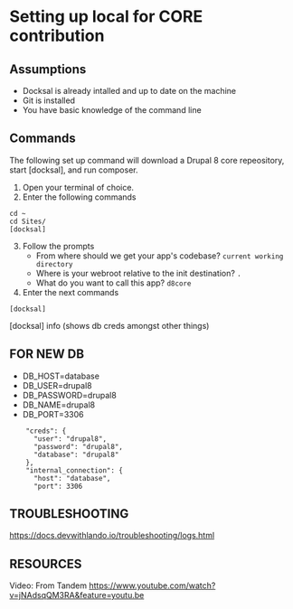 # Setting up local for CORE contribution

## Assumptions

 * Docksal is already intalled and up to date on the machine
 * Git is installed
 * You have basic knowledge of the command line

## Commands

The following set up command will download a Drupal 8 core repeository, start [docksal], and run composer.

   1. Open your terminal of choice.
   2. Enter the following commands
    
```
cd ~
cd Sites/
[docksal]
```

   3. Follow the prompts
      * From where should we get your app's codebase? `current working directory`
      * Where is your webroot relative to the init destination? `.`
      * What do you want to call this app? `d8core`
   4. Enter the next commands

```
[docksal]
```

[docksal] info (shows db creds amongst other things)

## FOR NEW DB

 * DB_HOST=database
 * DB_USER=drupal8
 * DB_PASSWORD=drupal8
 * DB_NAME=drupal8
 * DB_PORT=3306
 
```
    "creds": {
      "user": "drupal8",
      "password": "drupal8",
      "database": "drupal8"
    },
    "internal_connection": {
      "host": "database",
      "port": 3306
 ```
      

## TROUBLESHOOTING

https://docs.devwithlando.io/troubleshooting/logs.html

## RESOURCES

Video: 
From Tandem
https://www.youtube.com/watch?v=jNAdsqQM3RA&feature=youtu.be
